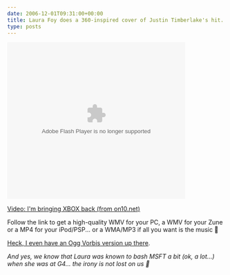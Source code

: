 ```yaml
---
date: 2006-12-01T09:31:00+00:00
title: Laura Foy does a 360-inspired cover of Justin Timberlake's hit...
type: posts
---
```

<embed pluginspage="http://macromedia.com/go/getflashplayer" src="http://soapbox.msn.com/flash/soapbox1_1.swf" width="412" height="362" type="application/x-shockwave-flash" flashvars="c=v&v=05de630b-23cf-47c6-9d34-024988d9d27f" wmode="transparent" quality="high">
</embed>


<a title="I&#039;m bringing XBOX back (from on10.net)" href="http://on10.net/Blogs/laura/im-bringing-xbox-back/" target="_new">Video: I'm bringing XBOX back (from on10.net)</a>

Follow the link to get a high-quality WMV for your PC, a WMV for your Zune or a MP4 for your iPod/PSP... or a WMA/MP3 if all you want is the music 🙂

[Heck, I even have an Ogg Vorbis version up there](https://download.microsoft.com/download/5/D/5/5D5E2663-F209-4433-B873-F3FA2176EAC0/GetYourXboxOn.ogg).

_And yes, we know that Laura was known to bash MSFT a bit (ok, a lot...) when she was at G4... the irony is not lost on us 🙂_
